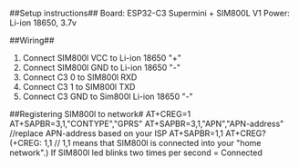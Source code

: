 ##Setup instructions##
Board: ESP32-C3 Supermini + SIM800L V1
Power: Li-ion 18650, 3.7v

##Wiring##
1. Connect SIM800l VCC to Li-ion 18650 "+"
2. Connect SIM800l GND to Li-ion 18650 "-"
3. Connect C3 0 to SIM800l RXD
4. Connect C3 1 to SIM800l TXD
5. Connect C3 GND to Sim800l Li-ion 18650 "-"

##Registering SIM800l to network#
AT+CREG=1
AT+SAPBR=3,1,"CONTYPE","GPRS"
AT+SAPBR=3,1,"APN","APN-address" //replace APN-address based on your ISP
AT+SAPBR=1,1
AT+CREG? (+CREG: 1,1 // 1,1 means that SIM800l is connected into your "home network".)
If SIM800l led blinks two times per second = Connected
